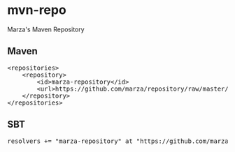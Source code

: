 mvn-repo
========

Marza's Maven Repository


Maven
---

<pre>
&lt;repositories&gt;
	&lt;repository&gt;
		&lt;id&gt;marza-repository&lt;/id&gt;
		&lt;url&gt;https://github.com/marza/repository/raw/master/releases&lt;/url&gt;
    &lt;/repository&gt;
&lt;/repositories&gt;
</pre>

SBT
----

<pre>
resolvers += "marza-repository" at "https://github.com/marza/repository/raw/master/releases"
</pre>
